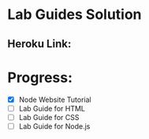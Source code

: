 # Lab Guides Solution


## Heroku Link:
# Progress:
- [X] Node Website Tutorial
- [ ] Lab Guide for HTML
- [ ] Lab Guide for CSS
- [ ] Lab Guide for Node.js
